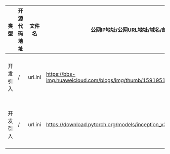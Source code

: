 | 类型     | 开源代码地址                                                       | 文件名                                          | 公网IP地址/公网URL地址/域名/邮箱地址 | 用途说明   |
|--------|--------------------------------------------------------------|----------------------------------------------|------------------------|--------|
| 开发引入 | / | url.ini | https://bbs-img.huaweicloud.com/blogs/img/thumb/1591951315139_8989_1363.png | 下载测试图片 |
| 开发引入 | / | url.ini | https://download.pytorch.org/models/inception_v3_google-1a9a5a14.pth | 下载权重文件 |
